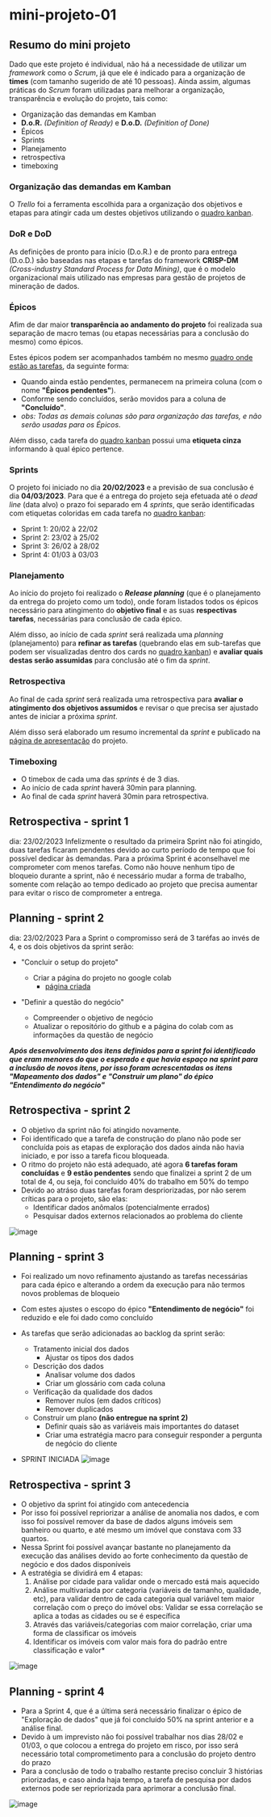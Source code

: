 # mini-projeto-01
## Resumo do mini projeto

Dado que este projeto é individual, não há a necessidade de utilizar um *framework* como o *Scrum*, já que ele é indicado para a organização de **times** (com tamanho sugerido de até 10 pessoas). Ainda assim, algumas práticas do *Scrum* foram utilizadas para melhorar a organização, transparência e evolução do projeto, tais como:

* Organização das demandas em Kamban
* **D.o.R.** *(Definition of Ready)* e **D.o.D.** *(Definition of Done)*
* Épicos
* Sprints
* Planejamento
* retrospectiva
* timeboxing
	
### Organização das demandas em Kamban
O *Trello* foi a ferramenta escolhida para a organização dos objetivos e etapas para atingir cada um destes objetivos utilizando o [quadro kanban](https://trello.com/b/LTEN26SQ/mini-projeto-01).
	
### DoR e DoD
As definições de pronto para início (D.o.R.) e de pronto para entrega (D.o.D.) são baseadas nas etapas e tarefas do framework **CRISP-DM** *(Cross-industry Standard Process for Data Mining)*, que é o modelo organizacional mais utilizado nas empresas para gestão de projetos de mineração de dados.
	
### Épicos
Afim de dar maior **transparência ao andamento do projeto** foi realizada sua separação de macro temas (ou etapas necessárias para a conclusão do mesmo) como épicos.

Estes épicos podem ser acompanhados também no mesmo [quadro onde estão as tarefas](https://trello.com/b/LTEN26SQ/mini-projeto-01), da seguinte forma:
* Quando ainda estão pendentes, permanecem na primeira coluna (com o nome **"Épicos pendentes"**).
* Conforme sendo concluídos, serão movidos para a coluna de **"Concluído"**.
* *obs: Todas as demais colunas são para organização das tarefas, e não serão usadas para os Épicos*.

Além disso, cada tarefa do [quadro kanban](https://trello.com/b/LTEN26SQ/mini-projeto-01) possui uma **etiqueta cinza** informando à qual épico pertence.

### Sprints
O projeto foi iniciado no dia **20/02/2023** e a previsão de sua conclusão é dia **04/03/2023**.
Para que é a entrega do projeto seja efetuada até o *dead line* (data alvo) o prazo foi separado em 4 _sprints_, que serão identificadas com etiquetas coloridas em cada tarefa no [quadro kanban](https://trello.com/b/LTEN26SQ/mini-projeto-01):
* Sprint 1: 20/02 à 22/02
* Sprint 2: 23/02 à 25/02
* Sprint 3: 26/02 à 28/02
* Sprint 4: 01/03 à 03/03

### Planejamento
Ao início do projeto foi realizado o ***Release planning*** (que é o planejamento da entrega do projeto como um todo), onde foram listados todos os épicos necessário para atingimento do **objetivo final** e as suas **respectivas tarefas**, necessárias para conclusão de cada épico.

Além disso, ao início de cada *sprint* será realizada uma *planning* (planejamento) para **refinar as tarefas** (quebrando elas em sub-tarefas que podem ser visualizadas dentro dos cards no [quadro kanban](https://trello.com/b/LTEN26SQ/mini-projeto-01)) e **avaliar quais destas serão assumidas** para conclusão até o fim da *sprint*.
	
### Retrospectiva
Ao final de cada *sprint* será realizada uma retrospectiva para **avaliar o atingimento dos objetivos assumidos** e revisar o que precisa ser ajustado antes de iniciar a próxima *sprint*.

Além disso será elaborado um resumo incremental da *sprint* e publicado na [página de apresentação](https://github.com/lauroPereira/mini-projeto-01/README.md) do projeto.
	
### Timeboxing
* O timebox de cada uma das *sprints* é de 3 dias.
* Ao início de cada *sprint* haverá 30min para planning.
* Ao final de cada *sprint* haverá 30min para retrospectiva.

## Retrospectiva - sprint 1
dia: 23/02/2023
Infelizmente o resultado da primeira Sprint não foi atingido, duas tarefas ficaram pendentes devido ao curto período de tempo que foi possível dedicar às demandas.
Para a próxima Sprint é aconselhavel me comprometer com menos tarefas. Como não houve nenhum tipo de bloqueio durante a sprint, não é necessário mudar a forma de trabalho, somente com relação ao tempo dedicado ao projeto que precisa aumentar para evitar o risco de comprometer a entrega.

## Planning - sprint 2
dia: 23/02/2023
Para a Sprint o compromisso será de 3 taréfas ao invés de 4, e os dois objetivos da sprint serão:

* "Concluir o setup do projeto"
	* Criar a página do projeto no google colab
		* [página criada](https://colab.research.google.com/drive/1NR44I_VQvKYv11ShGCELIqZ3hS0iSzme#scrollTo=pHrzyRWmRmBK)

* "Definir a questão do negócio"
	* Compreender o objetivo de negócio
	* Atualizar o repositório do github e a página do colab com as informações da questão de negócio

***Após desenvolvimento dos itens definidos para a sprint foi identificado que eram menores do que o esperado e que havia espaço na sprint para a inclusão de novos itens, por isso foram acrescentadas os itens "Mapeamento dos dados" e "Construir um plano" do épico "Entendimento do negócio"***

## Retrospectiva - sprint 2

* O objetivo da sprint não foi atingido novamente.
* Foi identificado que a tarefa de construção do plano não pode ser concluída pois as etapas de exploração dos dados ainda não havia iniciado, e por isso a tarefa ficou bloqueada.
* O ritmo do projeto não está adequado, até agora **6 tarefas foram concluídas** e **9 estão pendentes** sendo que finalizei a sprint 2 de um total de 4, ou seja, foi concluído 40% do trabalho em 50% do tempo
* Devido ao atráso duas tarefas foram despriorizadas, por não serem críticas para o projeto, são elas:
	* Identificar dados anômalos (potencialmente errados)
	* Pesquisar dados externos relacionados ao problema do cliente

![image](https://user-images.githubusercontent.com/16515641/221435573-4f30f563-9a1d-4ae6-a53c-565540017082.png)

## Planning - sprint 3
* Foi realizado um novo refinamento ajustando as tarefas necessárias para cada épico e alterando a ordem da execução para não termos novos problemas de bloqueio
* Com estes ajustes o escopo do épico **"Entendimento de negócio"** foi reduzido e ele foi dado como concluído

* As tarefas que serão adicionadas ao backlog da sprint serão:
	* Tratamento inicial dos dados
		* Ajustar os tipos dos dados
	* Descrição dos dados
		* Analisar volume dos dados
		* Criar um glossário com cada coluna
	* Verificação da qualidade dos dados
		* Remover nulos (em dados críticos)
		* Remover duplicados
	* Construir um plano **(não entregue na sprint 2)**
		* Definir quais são as variáveis mais importantes do dataset
		* Criar uma estratégia macro para conseguir responder a pergunta de negócio do cliente
* SPRINT INICIADA
![image](https://user-images.githubusercontent.com/16515641/221435942-acc5fa8b-7882-46fe-9f7d-bee29b6c9ead.png)
 
## Retrospectiva - sprint 3
* O objetivo da sprint foi atingido com antecedencia
* Por isso foi possível repriorizar a análise de anomalia nos dados, e com isso foi possível remover da base de dados alguns imóveis sem banheiro ou quarto, e até mesmo um imóvel que constava com 33 quartos.
* Nessa Sprint foi possível avançar bastante no planejamento da execução das análises devido ao forte conhecimento da questão de negócio e dos dados disponíveis
* A estratégia se dividirá em 4 etapas:
	1. Análise por cidade para validar onde o mercado está mais aquecido
	2. Análise multivariada por categoria (variáveis de tamanho, qualidade, etc), para validar dentro de cada categoria qual variável tem maior correlação com o preço do imóvel obs: Validar se essa correlação se aplica a todas as cidades ou se é específica
	3. Através das variáveis/categorias com maior correlação, criar uma forma de classificar os imóveis
	4. Identificar os imóveis com valor mais fora do padrão entre classificação e valor* 


![image](https://user-images.githubusercontent.com/16515641/222621556-0ae8cdd5-c11d-42ad-bc9e-dde3dcbfebe6.png)


## Planning - sprint 4
* Para a Sprint 4, que é a última será necessário finalizar o épico de "Exploração de dados" que já foi concluído 50% na sprint anterior e a análise final.
* Devido à um imprevisto não foi possível trabalhar nos dias 28/02 e 01/03, o que colocou a entrega do projeto em risco, por isso será necessário total comprometimento para a conclusão do projeto dentro do prazo
* Para a conclusão de todo o trabalho restante preciso concluir 3 histórias priorizadas, e caso ainda haja tempo, a tarefa de pesquisa por dados externos pode ser repriorizada para aprimorar a conclusão final.

![image](https://user-images.githubusercontent.com/16515641/222622096-3f8c3df7-40ef-4417-ab4a-dedd5571d7b3.png)
